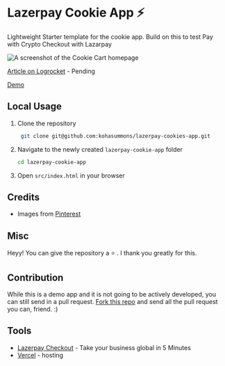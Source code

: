 # Lazerpay Cookie App :zap:  

Lightweight Starter template for the cookie app. Build on this to test Pay with Crypto Checkout with Lazarpay

![A screenshot of the Cookie Cart homepage](https://user-images.githubusercontent.com/66284362/195204601-1246af88-6171-4c1a-9d16-e3f405886f8f.png)

[Article on Logrocket](#lazerpay-cookie-app-zap) - Pending

[Demo](https://lazerpay-cookie-app.vercel.app)

## Local Usage

1. Clone the repository

   ```bash
    git clone git@github.com:kohasummons/lazerpay-cookies-app.git
    ```

2. Navigate to the newly created `lazerpay-cookie-app` folder

    ```bash
    cd lazerpay-cookie-app
    ```

3. Open `src/index.html` in your browser

## Credits

- Images from [Pinterest](#credits)

## Misc

Heyy! You can give the repository a :star: . I thank you greatly for this.

## Contribution

While this is a demo app and it is not going to be actively developed, you can still send in a pull request. [Fork this repo](https://github.com/kohasummons/lazerpay-cookie-app/fork) and send all the pull request you can, friend. :)

## Tools

- [Lazerpay Checkout](https://lazerpay.finance) - Take your business global in 5 Minutes
- [Vercel](https://vercel.com) - hosting
